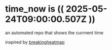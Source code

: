 # time_now is (( 2025-05-24T09:00:00.507Z ))

an automated repo that shows the currnent time

inspired by [breakingheatmap](https://github.com/breakingheatmap/breakingheatmap)